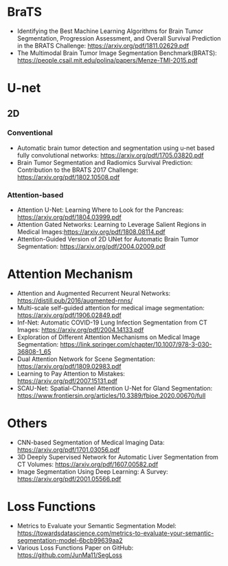 # BraTS
* Identifying the Best Machine Learning Algorithms for Brain Tumor
Segmentation, Progression Assessment, and Overall Survival
Prediction in the BRATS Challenge: https://arxiv.org/pdf/1811.02629.pdf
* The Multimodal Brain Tumor Image Segmentation Benchmark(BRATS): https://people.csail.mit.edu/polina/papers/Menze-TMI-2015.pdf

# U-net 
## 2D
### Conventional 
* Automatic brain tumor detection and segmentation using u-net based fully convolutional networks: https://arxiv.org/pdf/1705.03820.pdf 
* Brain Tumor Segmentation and Radiomics Survival Prediction: Contribution to the BRATS 2017 Challenge: https://arxiv.org/pdf/1802.10508.pdf

### Attention-based
* Attention U-Net: Learning Where to Look for the Pancreas: https://arxiv.org/pdf/1804.03999.pdf
* Attention Gated Networks: Learning to Leverage Salient Regions in Medical Images:https://arxiv.org/pdf/1808.08114.pdf 
* Attention-Guided Version of 2D UNet for Automatic Brain Tumor Segmentation: https://arxiv.org/pdf/2004.02009.pdf 

# Attention Mechanism 
* Attention and Augmented Recurrent Neural Networks: https://distill.pub/2016/augmented-rnns/
* Multi-scale self-guided attention for medical image segmentation: https://arxiv.org/pdf/1906.02849.pdf 
* Inf-Net: Automatic COVID-19 Lung Infection
Segmentation from CT Images: https://arxiv.org/pdf/2004.14133.pdf
* Exploration of Different Attention Mechanisms on Medical Image Segmentation: https://link.springer.com/chapter/10.1007/978-3-030-36808-1_65
* Dual Attention Network for Scene Segmentation: https://arxiv.org/pdf/1809.02983.pdf
* Learning to Pay Attention to Mistakes: https://arxiv.org/pdf/2007.15131.pdf
* SCAU-Net: Spatial-Channel Attention U-Net for Gland Segmentation: https://www.frontiersin.org/articles/10.3389/fbioe.2020.00670/full

# Others
* CNN-based Segmentation of Medical Imaging Data: https://arxiv.org/pdf/1701.03056.pdf
* 3D Deeply Supervised Network for Automatic
Liver Segmentation from CT Volumes: https://arxiv.org/pdf/1607.00582.pdf
* Image Segmentation Using Deep Learning:
A Survey: https://arxiv.org/pdf/2001.05566.pdf

# Loss Functions
* Metrics to Evaluate your Semantic Segmentation Model: https://towardsdatascience.com/metrics-to-evaluate-your-semantic-segmentation-model-6bcb99639aa2
* Various Loss Functions Paper on GitHub: https://github.com/JunMa11/SegLoss
